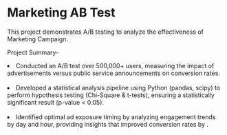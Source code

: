 # Marketing AB Test 

This project demonstrates A/B testing to analyze the effectiveness of Marketing Campaign.

Project Summary- <br>
<li>Conducted an A/B test over 500,000+ users, measuring the impact of advertisements versus public service announcements on conversion rates.</li><br>
<li>Developed a statistical analysis pipeline using Python (pandas, scipy) to perform hypothesis testing (Chi-Square & t-tests), ensuring a statistically significant result (p-value < 0.05).</li><br>
<li>Identified optimal ad exposure timing by analyzing engagement trends by day and hour, providing insights that improved conversion rates by .</li>
